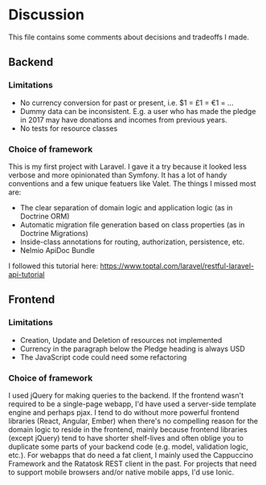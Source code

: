 # Discussion

This file contains some comments about decisions and tradeoffs I made.

## Backend

### Limitations
* No currency conversion for past or present, i.e. $1 = £1 = €1 = ...
* Dummy data can be inconsistent. E.g. a user who has made the pledge in 2017 may have donations 
and incomes from previous years.
* No tests for resource classes

### Choice of framework
This is my first project with Laravel. I gave it a try because it looked less verbose and 
more opinionated than Symfony. It has a lot of handy conventions and a few unique featuers 
like Valet. The things I missed most are:
* The clear separation of domain logic and application logic (as in Doctrine ORM)
* Automatic migration file generation based on class properties (as in Doctrine Migrations)
* Inside-class annotations for routing, authorization, persistence, etc.
* Nelmio ApiDoc Bundle 

I followed this tutorial here: https://www.toptal.com/laravel/restful-laravel-api-tutorial

## Frontend

### Limitations
* Creation, Update and Deletion of resources not implemented
* Currency in the paragraph below the Pledge heading is always USD
* The JavaScript code could need some refactoring

### Choice of framework
I used jQuery for making queries to the backend. If the frontend wasn't required to be a
single-page webapp, I'd have used a server-side template engine and perhaps pjax. I tend
to do without more powerful frontend libraries (React, Angular, Ember) when there's no
compelling reason for the domain logic to reside in the frontend, mainly because frontend 
libraries (except jQuery) tend to have shorter shelf-lives and often oblige you to 
duplicate some parts of your backend code (e.g. model, validation logic, etc.). 
For webapps that do need a fat client, I mainly used the Cappuccino Framework and 
the Ratatosk REST client in the past. For projects that need to support mobile browsers 
and/or native mobile apps, I'd use Ionic.

